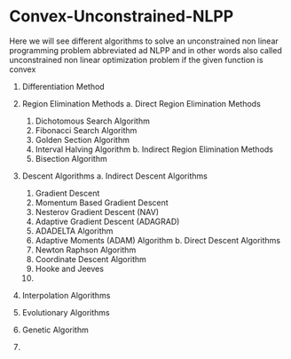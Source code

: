 # Convex-Unconstrained-NLPP
Here we will see different algorithms to solve an unconstrained non linear programming problem abbreviated ad NLPP and in other words also called unconstrained non linear optimization problem if the given function is convex

1. Differentiation Method
2. Region Elimination Methods
    a. Direct Region Elimination Methods
      1. Dichotomous Search Algorithm
      2. Fibonacci Search Algorithm
      3. Golden Section Algorithm
      4. Interval Halving Algorithm
    b. Indirect Region Elimination Methods
      1. Bisection Algorithm
3. Descent Algorithms
  a. Indirect Descent Algorithms
    1. Gradient Descent
    2. Momentum Based Gradient Descent
    3. Nesterov Gradient Descent (NAV)
    4. Adaptive Gradient Descent (ADAGRAD)
    5. ADADELTA Algorithm
    6. Adaptive Moments (ADAM) Algorithm
  b. Direct Descent Algorithms
    1. Newton Raphson Algorithm
    2. Coordinate Descent Algorithm
    3. Hooke and Jeeves
    4. 
 
5. Interpolation Algorithms
6. Evolutionary Algorithms
  1. Genetic Algorithm
  2.  
